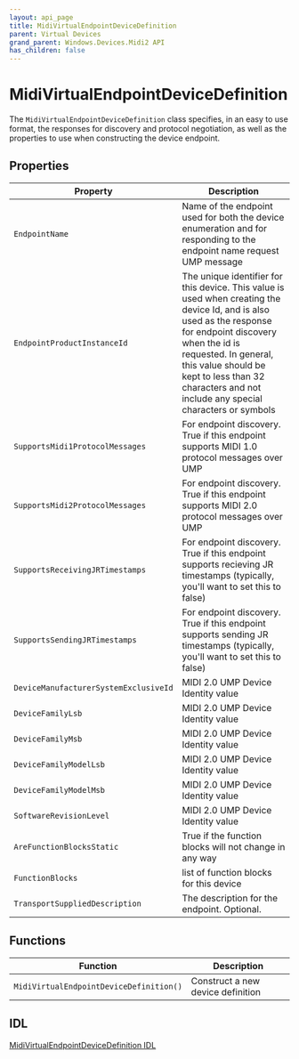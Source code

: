 ```yaml
---
layout: api_page
title: MidiVirtualEndpointDeviceDefinition
parent: Virtual Devices
grand_parent: Windows.Devices.Midi2 API
has_children: false
---
```


# MidiVirtualEndpointDeviceDefinition

The `MidiVirtualEndpointDeviceDefinition` class specifies, in an easy to use format, the responses for discovery and protocol negotiation, as well as the properties to use when constructing the device endpoint.

## Properties

| Property | Description |
| --------------- | ----------- |
| `EndpointName` | Name of the endpoint used for both the device enumeration and for responding to the endpoint name request UMP message |
| `EndpointProductInstanceId` | The unique identifier for this device. This value is used when creating the device Id, and is also used as the response for endpoint discovery when the id is requested. In general, this value should be kept to less than 32 characters and not include any special characters or symbols |
| `SupportsMidi1ProtocolMessages` | For endpoint discovery. True if this endpoint supports MIDI 1.0 protocol messages over UMP |
| `SupportsMidi2ProtocolMessages` | For endpoint discovery. True if this endpoint supports MIDI 2.0 protocol messages over UMP |
| `SupportsReceivingJRTimestamps` | For endpoint discovery. True if this endpoint supports recieving JR timestamps (typically, you'll want to set this to false) |
| `SupportsSendingJRTimestamps` | For endpoint discovery. True if this endpoint supports sending JR timestamps (typically, you'll want to set this to false) |
| `DeviceManufacturerSystemExclusiveId` | MIDI 2.0 UMP Device Identity value|
| `DeviceFamilyLsb` | MIDI 2.0 UMP Device Identity value |
| `DeviceFamilyMsb` | MIDI 2.0 UMP Device Identity value |
| `DeviceFamilyModelLsb` | MIDI 2.0 UMP Device Identity value |
| `DeviceFamilyModelMsb` | MIDI 2.0 UMP Device Identity value |
| `SoftwareRevisionLevel` | MIDI 2.0 UMP Device Identity value |
| `AreFunctionBlocksStatic` | True if the function blocks will not change in any way |
| `FunctionBlocks` | list of function blocks for this device |
| `TransportSuppliedDescription` | The description for the endpoint. Optional. |

## Functions

| Function | Description |
| --------------- | ----------- |
| `MidiVirtualEndpointDeviceDefinition()` | Construct a new device definition |


## IDL

[MidiVirtualEndpointDeviceDefinition IDL](https://github.com/microsoft/MIDI/blob/main/src/api/Client/Midi2Client/MidiVirtualEndpointDeviceDefinition.idl)
